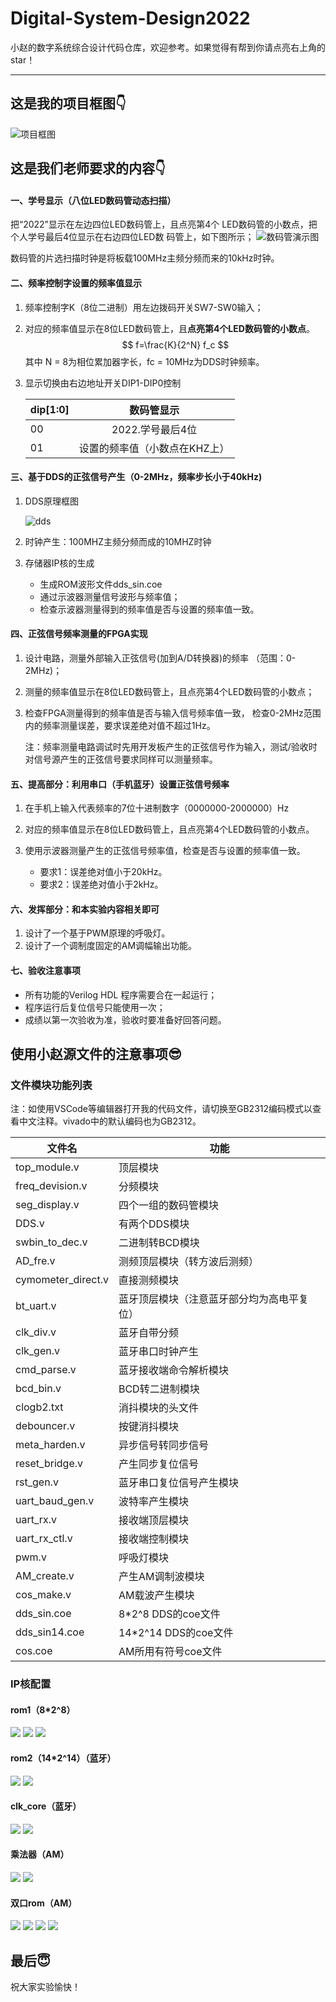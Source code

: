 # Digital-System-Design2022
小赵的数字系统综合设计代码仓库，欢迎参考。如果觉得有帮到你请点亮右上角的star！

------

## 这是我的项目框图👇

![项目框图](https://s1.ax1x.com/2022/11/05/xOe8eK.png)

## 这是我们老师要求的内容👇

#### 一、学号显示（八位LED数码管动态扫描）

把“2022”显示在左边四位LED数码管上，且点亮第4个 LED数码管的小数点，把个人学号最后4位显示在右边四位LED数 码管上，如下图所示；
![数码管演示图](https://s1.ax1x.com/2022/11/05/xOeyTS.png)

数码管的片选扫描时钟是将板载100MHz主频分频而来的10kHz时钟。

#### 二、频率控制字设置的频率值显示

1. 频率控制字K（8位二进制）用左边拨码开关SW7-SW0输入；

2. 对应的频率值显示在8位LED数码管上，且**点亮第4个LED数码管的小数点**。
   $$
   f=\frac{K}{2^N} f_c
   $$
   其中 N = 8为相位累加器字长，fc = 10MHz为DDS时钟频率。

3. 显示切换由右边地址开关DIP1-DIP0控制

   | dip[1:0] |          数码管显示           |
   | -------- | :---------------------------: |
   | 00       |       2022.学号最后4位        |
   | 01       | 设置的频率值（小数点在KHZ上） |

#### 三、基于DDS的正弦信号产生（0-2MHz，频率步长小于40kHz)

1. DDS原理框图

    ![dds](https://s1.ax1x.com/2022/11/05/xOefln.png)

2. 时钟产生：100MHZ主频分频而成的10MHZ时钟

3. 存储器IP核的生成
   - 生成ROM波形文件dds_sin.coe
   - 通过示波器测量信号波形与频率值； 
   - 检查示波器测量得到的频率值是否与设置的频率值一致。

#### 四、正弦信号频率测量的FPGA实现

1. 设计电路，测量外部输入正弦信号(加到A/D转换器)的频率 （范围：0-2MHz)；

2. 测量的频率值显示在8位LED数码管上，且点亮第4个LED数码管的小数点；

3. 检查FPGA测量得到的频率值是否与输入信号频率值一致， 检查0-2MHz范围内的频率测量误差，要求误差绝对值不超过1Hz。

   注：频率测量电路调试时先用开发板产生的正弦信号作为输入，测试/验收时 对信号源产生的正弦信号要求同样可以测量频率。

#### 五、提高部分：利用串口（手机蓝牙）设置正弦信号频率

1. 在手机上输入代表频率的7位十进制数字（0000000-2000000）Hz

2. 对应的频率值显示在8位LED数码管上，且点亮第4个LED数码管的小数点。

3. 使用示波器测量产生的正弦信号频率值，检查是否与设置的频率值一致。 
   - 要求1：误差绝对值小于20kHz。
   - 要求2：误差绝对值小于2kHz。

#### 六、发挥部分：和本实验内容相关即可

1. 设计了一个基于PWM原理的呼吸灯。
2. 设计了一个调制度固定的AM调幅输出功能。

#### 七、验收注意事项

- 所有功能的Verilog HDL 程序需要合在一起运行；
- 程序运行后复位信号只能使用一次；
- 成绩以第一次验收为准，验收时要准备好回答问题。

## 使用小赵源文件的注意事项😎
### 文件模块功能列表

注：如使用VSCode等编辑器打开我的代码文件，请切换至GB2312编码模式以查看中文注释。vivado中的默认编码也为GB2312。

|文件名|功能|
|-------|----|
|top_module.v| 顶层模块 |
|freq_devision.v| 分频模块 |
|seg_display.v| 四个一组的数码管模块 |
|DDS.v| 有两个DDS模块 |
|swbin_to_dec.v| 二进制转BCD模块 |
|AD_fre.v| 测频顶层模块（转方波后测频） |
|cymometer_direct.v| 直接测频模块 |
|bt_uart.v| 蓝牙顶层模块（注意蓝牙部分均为高电平复位）|
|clk_div.v| 蓝牙自带分频 |
|clk_gen.v| 蓝牙串口时钟产生 |
|cmd_parse.v| 蓝牙接收端命令解析模块 |
|bcd_bin.v| BCD转二进制模块 |
|clogb2.txt| 消抖模块的头文件 |
|debouncer.v| 按键消抖模块 |
|meta_harden.v| 异步信号转同步信号 |
|reset_bridge.v| 产生同步复位信号 |
|rst_gen.v| 蓝牙串口复位信号产生模块|
|uart_baud_gen.v| 波特率产生模块 |
|uart_rx.v| 接收端顶层模块 |
|uart_rx_ctl.v| 接收端控制模块 |
|pwm.v| 呼吸灯模块 |
|AM_create.v| 产生AM调制波模块 |
|cos_make.v| AM载波产生模块 |
|dds_sin.coe| 8*2^8 DDS的coe文件 |
|dds_sin14.coe| 14*2^14 DDS的coe文件 |
|cos.coe| AM所用有符号coe文件 |
### IP核配置
#### rom1（8*2^8）
![](https://s1.ax1x.com/2022/11/05/xOmGXq.png)
![](https://s1.ax1x.com/2022/11/05/xOmx3j.png)
![](https://s1.ax1x.com/2022/11/05/xOmzgs.png)
#### rom2（14*2^14）（蓝牙）
![](https://s1.ax1x.com/2022/11/05/xOn9uq.png)
![](https://s1.ax1x.com/2022/11/05/xOnkUU.png)
#### clk_core（蓝牙）
![](https://s1.ax1x.com/2022/11/05/xOnA5F.png)
![](https://s1.ax1x.com/2022/11/05/xOnZ8J.png)
#### 乘法器（AM）
![](https://s1.ax1x.com/2022/11/05/xOne29.png)
![](https://s1.ax1x.com/2022/11/05/xOnmvR.png)
#### 双口rom（AM）
![](https://s1.ax1x.com/2022/11/05/xOnuK1.png)
![](https://s1.ax1x.com/2022/11/05/xOnKDx.png)
![](https://s1.ax1x.com/2022/11/05/xOnlVK.png)
![](https://s1.ax1x.com/2022/11/05/xOn35D.png)

## 最后😇
祝大家实验愉快！